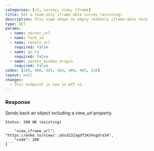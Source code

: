 ```yaml
---
categories: [v2, survey, view, iframe]
title: Get a read-only iframe-able survey (existing)
description: This view shows an empty readonly iframe-able form.
type: GET
params: 
  - name: server_url 
  - name: form_id
  - name: return_url
    required: false
  - name: go_to
    required: false
  - name: parent_window_origin
    required: false
codes: [200, 400, 401, 403, 404, 405, 410]
layout: null
changes: 
  - This endpoint is new in API v2.
---
```


### Response

Sends back an object including a view_url property.

```Status: 200 OK (existing)```
```{
    "view_iframe_url":  "https://enke.to/view/::abcd232agdf3434sgdra34",
    "code": 200
}```
